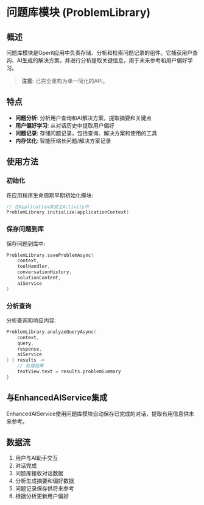 # 问题库模块 (ProblemLibrary)

## 概述

问题库模块是Operit应用中负责存储、分析和检索问题记录的组件。它捕获用户查询、AI生成的解决方案，并进行分析提取关键信息，用于未来参考和用户偏好学习。

> **注意:** 已完全重构为单一简化的API。

## 特点

- **问题分析**: 分析用户查询和AI解决方案，提取摘要和关键点
- **用户偏好学习**: 从对话历史中提取用户偏好
- **问题记录**: 存储问题记录，包括查询、解决方案和使用的工具
- **内存优化**: 智能压缩长问题/解决方案记录

## 使用方法

### 初始化

在应用程序生命周期早期初始化模块:

```kotlin
// 在Application类或主Activity中
ProblemLibrary.initialize(applicationContext)
```

### 保存问题到库

保存问题到库中:

```kotlin
ProblemLibrary.saveProblemAsync(
    context,
    toolHandler,
    conversationHistory,
    solutionContent,
    aiService
)
```

### 分析查询

分析查询和响应内容:

```kotlin
ProblemLibrary.analyzeQueryAsync(
    context, 
    query, 
    response,
    aiService
) { results ->
    // 处理结果
    textView.text = results.problemSummary
}
```

## 与EnhancedAIService集成

EnhancedAIService使用问题库模块自动保存已完成的对话，提取有用信息供未来参考。

## 数据流

1. 用户与AI助手交互
2. 对话完成
3. 问题库接收对话数据
4. 分析生成摘要和偏好数据
5. 问题记录保存供将来参考
6. 根据分析更新用户偏好 